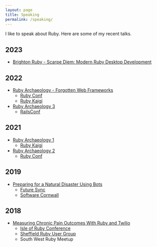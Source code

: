 ```yaml
---
layout: page
title: Speaking
permalink: /speaking/
---
```


I like to speak about Ruby. Here are some of my recent talks.

## 2023

  * [Brighton Ruby - Scarpe Diem: Modern Ruby Desktop Development](https://brightonruby.com/2023/scarpe-diem-nick-schwaderer/)

## 2022
  * [Ruby Archaeology - Forgotten Web Frameworks](https://www.youtube.com/watch?v=XZWQ2MoN6-M&ab_channel=RubyCentral)
    * [Ruby Conf](https://www.youtube.com/watch?v=XZWQ2MoN6-M&ab_channel=RubyCentral)
    * [Ruby Kaigi](https://www.youtube.com/watch?v=0h9lISoqEn4&ab_channel=RubyKaigi)
  * [Ruby Archaeology 3](https://www.youtube.com/watch?v=VPXHclib7X4&ab_channel=RubyCentral)
    - [RailsConf](https://www.youtube.com/watch?v=VPXHclib7X4&ab_channel=RubyCentral)

## 2021
  * [Ruby Archaeology 1](https://www.youtube.com/watch?v=qv4XniFPapQ&ab_channel=RubyKaigi)
    - [Ruby Kaigi](https://www.youtube.com/watch?v=qv4XniFPapQ&ab_channel=RubyKaigi)
  * [Ruby Archaeology 2](https://www.youtube.com/watch?v=rxp2E0efspM&ab_channel=RubyCentral)
    - [Ruby Conf](https://www.youtube.com/watch?v=rxp2E0efspM&ab_channel=RubyCentral)

## 2019
  * [Preparing for a Natural Disaster Using Bots](https://www.youtube.com/watch?v=hSwtA-WmAcQ&ab_channel=FutureSync)
    - [Future Sync](https://www.youtube.com/watch?v=hSwtA-WmAcQ&ab_channel=FutureSync)
    - [Software Cornwall](https://www.youtube.com/watch?v=WCRfOcYf6tI&ab_channel=SoftwareCornwall)

## 2018
  * [Measuring Chronic Pain Outcomes With Ruby and Twilio](https://www.youtube.com/watch?v=ZtBckwQaEBA&ab_channel=Pushe)
    - [Isle of Ruby Conference](https://www.youtube.com/watch?v=Qf0S29bJbPg&ab_channel=NicholasSchwaderer)
    - [Sheffield Ruby User Group](https://www.youtube.com/watch?v=ZtBckwQaEBA&ab_channel=Pusher)
    - South West Ruby Meetup
